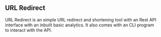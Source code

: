 ## URL Redirect

URL Redirect is an simple URL redirect and shortening tool with an Rest API interface with an inbuilt basic analytics. It also comes with an CLI program to interact with the API.
